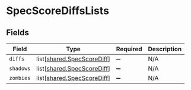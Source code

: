 # SpecScoreDiffsLists


## Fields

| Field                                                                  | Type                                                                   | Required                                                               | Description                                                            |
| ---------------------------------------------------------------------- | ---------------------------------------------------------------------- | ---------------------------------------------------------------------- | ---------------------------------------------------------------------- |
| `diffs`                                                                | list[[shared.SpecScoreDiff](undefined/models/shared/specscorediff.md)] | :heavy_minus_sign:                                                     | N/A                                                                    |
| `shadows`                                                              | list[[shared.SpecScoreDiff](undefined/models/shared/specscorediff.md)] | :heavy_minus_sign:                                                     | N/A                                                                    |
| `zombies`                                                              | list[[shared.SpecScoreDiff](undefined/models/shared/specscorediff.md)] | :heavy_minus_sign:                                                     | N/A                                                                    |